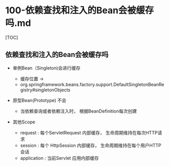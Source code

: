 # 100-依赖查找和注入的Bean会被缓存吗.md

[TOC]

## 依赖查找和注入的Bean会被缓存吗

- 单例Bean（Singleton)会进行缓存
  - 缓存位置 -> 
  - org.springframework.beans.factory.support.DefaultSingletonBeanRegistry#singletonObjects

- 原型Bean(Prototype) 不会

  - 当依赖查询或者依赖注入时， 根据BeanDefinition每次创建

- 其他Scope

  - request : 每个ServletRequest 内部缓存， 生命周期维持在每次HTTP请求
  - session : 每个 HttpSession 内部缓存， 生命周期维持在每个用户HTTP会话
  - application : 当前Servlet 应用内部缓存

  